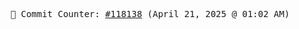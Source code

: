 <p align="center">
    <samp>
        📮 Commit Counter: <a href="https://github.com/Javascript-void0/Javascript-void0/commits/main">#118138</a> (April 21, 2025 @ 01:02 AM)
    </samp>
</p>
